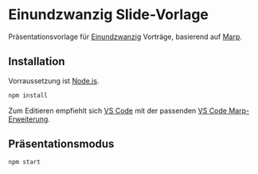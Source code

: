 # Einundzwanzig Slide-Vorlage

Präsentationsvorlage für [Einundzwanzig](https://einundzwanzig.space/) Vorträge, basierend auf [Marp](https://marp.app/).

## Installation

Vorraussetzung ist [Node.js](https://nodejs.org).

```bash
npm install
```

Zum Editieren empfiehlt sich [VS Code](https://code.visualstudio.com/) mit der passenden [VS Code Marp-Erweiterung](https://github.com/marp-team/marp-vscode).

## Präsentationsmodus

```bash
npm start
```
